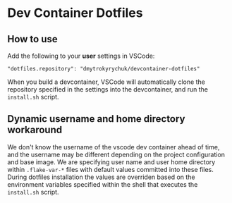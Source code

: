 # Dev Container Dotfiles

## How to use

Add the following to your **user** settings in VSCode:

```
"dotfiles.repository": "dmytrokyrychuk/devcontainer-dotfiles"
```

When you build a devcontainer, VSCode will automatically clone the repository
specified in the settings into the devcontainer, and run the `install.sh` script.

## Dynamic username and home directory workaround

We don't know the username of the vscode dev container ahead of time, and the
username may be different depending on the project configuration and base image.
We are specifying user name and user home directory within `.flake-var-*` files
with default values committed into these files. During dotfiles installation the
values are overriden based on the environment variables specified within the
shell that executes the `install.sh` script.
